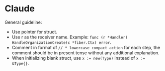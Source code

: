 # Claude

General guideline:
- Use pointer for struct.
- Use r as the receiver name. Example: `func (r *Handler) HandleOrganizationCreate(c *fiber.Ctx) error`.
- Comment in format of `// * lowercase compact action` for each step, the comment should be in present tense without any additional explanation.
- When initializing blank struct, use `x := new(Type)` instead of `x := &Type{}`.